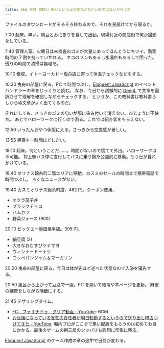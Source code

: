 ```yaml
---
title: 366 日目（晴れ）眠いというより疲れがひどいのではないだろうか
---
```


ファイルのダウンロードがそろそろ終わるので、それを見届けてから寝るか。

7:00 起床。早い。納豆とおにぎりを食して出勤。現場付近の商店街で何か撮影をしている。

7:40 管理人室。火曜日は未検査のゴミが大量にあってほんとうにキツイ。勤務時間の 7 割を持っていかれる。
ネコのフンもあるし水漏れもあるしで困った。残りの時間で清掃は無理だ。

10:10 撤収。イトーヨーカドー曳舟店に寄って体温チェックなどをする。

10:30 曳舟の部屋に戻る。PC で時間つぶし。[Eloquent JavaScript][Haverbeke18] のイベントハンドラーの章をじっくりと読む。
なお、今日から試験的に [DeepL] で文章を翻訳させて理解を確認しながらチェックする。
というか、この教科書は教科書らしからぬ文章がよく出てくるのだ。

それにしても、さっきのゴミの匂いが服に染み付いて消えない。ひじょうに不快だ。
あとでハローワークに行くので困る。これでは紹介状をもらえない。

12:50 いったんおやつ休憩に入る。さっきから空腹感が著しい。

13:55 昼寝を一時間ほどしたい。

18:10 起床。何ということだ……。時間がないので慌てて外出。ハローワークは不可能。
押上駅バス停に直行してバスに乗り錦糸公園前に移動。もう日が暮れかけている。

18:40 オリナス錦糸町二階エリアに移動。カスミのセールの時間まで携帯電話で時間つぶし。
ろくなニュースがない。

19:40 カスミオリナス錦糸町店。462 円。クーポン使用。

* オクラ茄子丼
* ブラックチョコ
* ハムカツ
* 野菜ジュース (900)

20:10 ビッグエー墨田業平店。305 円。

* 絹豆腐 (2)
* 大きなおむすびツナマヨ
* ウィンナードーナツ
* コッペパンジャム＆マーガリン

20:20 曳舟の部屋に戻る。今日は体が先ほど述べた状態なので入浴を優先する。

20:50 風呂から上がって豆腐で一服。PC を開いて帳簿や本ページを更新。
麻雀の練習をしながら晩飯にする。

21:45 テザリングタイム。

* [FC　ファザナドゥ　クリア動画 - YouTube](https://www.youtube.com/watch?v=ggAx0cIUMEg): BGM
* [お世話になっている雀荘の責任者が明日転勤するというので送り出し稽古つけてきた - YouTube](https://www.youtube.com/watch?v=uG8GP99hf9s):
  堀内プロがここまで悪い配牌をもらうのは初めてお目にかかる。最後のゲームの南三局のツッパリも強烈に印象に残る。

[Eloquent JavaScript][Haverbeke18] のゲーム作成の章の途中で日付が変わる。

[DeepL]: https://www.deepl.com/translator
[Haverbeke18]: https://eloquentjavascript.net/
